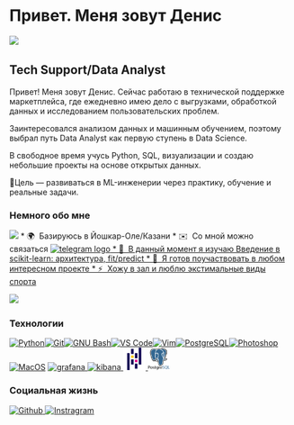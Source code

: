 # Привет. Меня зовут Денис
<div id="header" align="left">
  <img src="https://media.giphy.com/media/v1.Y2lkPTc5MGI3NjExdWdxdDU5MnVseHdwNjdzN2Vtd3J0cWltYjA1b3QydDdyZWQ0Ym10NCZlcD12MV9naWZzX3NlYXJjaCZjdD1n/ASd0Ukj0y3qMM/giphy.gif" width="100"/>
</div>

Tech Support/Data Analyst
-------------------------

Привет! Меня зовут Денис. Сейчас работаю в технической поддержке маркетплейса, где ежедневно имею дело с выгрузками, обработкой данных и исследованием пользовательских проблем.

Заинтересовался анализом данных и машинным обучением, поэтому выбрал путь Data Analyst как первую ступень в Data Science.

В свободное время учусь Python, SQL, визуализации и создаю небольшие проекты на основе открытых данных.

📍Цель — развиваться в ML-инженерии через практику, обучение и реальные задачи.

### Немного обо мне <div id="header" align="left">
  <img src="https://media0.giphy.com/media/v1.Y2lkPTc5MGI3NjExeGxxMWhpZDJ2dWZxaXp0bzVwMWVwM3drazBwYmJwbHlueGx6N3V4byZlcD12MV9pbnRlcm5hbF9naWZfYnlfaWQmY3Q9Zw/3oriO7A7bt1wsEP4cw/giphy.gif" width="150"/>
</div>
* 🌍  Базируюсь в Йошкар-Оле/Казани
* ✉️  Со мной можно связаться <a href="https://t.me/densergch" target="_blank">
    <img src="https://img.shields.io/static/v1?message=Telegram&logo=telegram&label=&color=2CA5E0&logoColor=white&labelColor=&style=for-the-badge" height="25" alt="telegram logo"  />
* 🧠  В данный момент я изучаю Введение в scikit-learn: архитектура, fit/predict
* 🤝  Я готов поучаствовать в любом интересном проекте
* ⚡  Хожу в зал и люблю экстимальные виды спорта

<a href="https://www.github.com/Su1im" target="_blank" rel="noreferrer"><img
src="https://img.shields.io/github/followers/Su1im?logo=github&style=for-the-badge&color=0891b2&labelColor=1c1917" /></a>

### Технологии


<p align="left">
<a href="https://www.python.org/" target="_blank" rel="noreferrer"><img src="https://raw.githubusercontent.com/danielcranney/readme-generator/main/public/icons/skills/python-colored.svg" width="36" height="36" alt="Python" title="Python"/></a><a href="https://git-scm.com/" target="_blank" rel="noreferrer"><img src="https://raw.githubusercontent.com/danielcranney/readme-generator/main/public/icons/skills/git-colored.svg" width="36" height="36" alt="Git" title="Git"/></a><a href="https://www.gnu.org/software/bash/" target="_blank" rel="noreferrer"><img src="https://raw.githubusercontent.com/danielcranney/readme-generator/main/public/icons/skills/gnubash.svg" width="36" height="36" alt="GNU Bash" title="GNU Bash"/></a><a href="https://code.visualstudio.com/" target="_blank" rel="noreferrer"><img src="https://raw.githubusercontent.com/danielcranney/readme-generator/main/public/icons/skills/visualstudiocode-colored.svg" width="36" height="36" alt="VS Code" title="VS Code"/></a><a href="https://www.vim.org/" target="_blank" rel="noreferrer"><img src="https://raw.githubusercontent.com/danielcranney/readme-generator/main/public/icons/skills/vim-colored.svg" width="36" height="36" alt="Vim" title="Vim"/></a><a href="https://www.postgresql.org/" target="_blank" rel="noreferrer"><img src="https://raw.githubusercontent.com/danielcranney/readme-generator/main/public/icons/skills/postgresql-colored.svg" width="36" height="36" alt="PostgreSQL" title="PostgreSQL"/></a><a href="https://www.adobe.com/uk/products/photoshop.html" target="_blank" rel="noreferrer"><img src="https://raw.githubusercontent.com/danielcranney/readme-generator/main/public/icons/skills/photoshop-colored.svg" width="36" height="36" alt="Photoshop" title="Photoshop"/></a><a href="https://apple.com" target="_blank" rel="noreferrer"><img src="https://raw.githubusercontent.com/danielcranney/readme-generator/main/public/icons/skills/macos-colored.svg" width="36" height="36" alt="MacOS" title="MacOS"/></a> <a href="https://grafana.com" target="_blank" rel="noreferrer"> <img src="https://www.vectorlogo.zone/logos/grafana/grafana-icon.svg" alt="grafana" width="40" height="40"/> </a> <a href="https://www.elastic.co/kibana" target="_blank" rel="noreferrer"> <img src="https://www.vectorlogo.zone/logos/elasticco_kibana/elasticco_kibana-icon.svg" alt="kibana" width="40" height="40"/> </a> <a href="https://pandas.pydata.org/" target="_blank" rel="noreferrer"> <img src="https://raw.githubusercontent.com/devicons/devicon/2ae2a900d2f041da66e950e4d48052658d850630/icons/pandas/pandas-original.svg" alt="pandas" width="40" height="40"/> </a> <a href="https://www.postgresql.org" target="_blank" rel="noreferrer"> <img src="https://raw.githubusercontent.com/devicons/devicon/master/icons/postgresql/postgresql-original-wordmark.svg" alt="postgresql" width="40" height="40"/> </a>
</p>


### Социальная жизнь

<p align="left"> <a href="https://www.github.com/Su1im" target="_blank" rel="noreferrer"> <picture> <source media="(prefers-color-scheme: dark)" srcset="https://raw.githubusercontent.com/danielcranney/readme-generator/main/public/icons/socials/github-dark.svg" /> <source media="(prefers-color-scheme: light)" srcset="https://raw.githubusercontent.com/danielcranney/readme-generator/main/public/icons/socials/github.svg" /> <img src="https://raw.githubusercontent.com/danielcranney/readme-generator/main/public/icons/socials/github.svg" width="32" height="32" alt="Github" title="Github" /> </picture> </a> <a href="http://www.instagram.com/sd.sch" target="_blank" rel="noreferrer"> <picture> <source media="(prefers-color-scheme: dark)" srcset="https://raw.githubusercontent.com/danielcranney/readme-generator/main/public/icons/socials/instagram-dark.svg" /> <source media="(prefers-color-scheme: light)" srcset="https://raw.githubusercontent.com/danielcranney/readme-generator/main/public/icons/socials/instagram.svg" /> <img src="https://raw.githubusercontent.com/danielcranney/readme-generator/main/public/icons/socials/instagram.svg" width="32" height="32" alt="Instragram" title="Instragram" /> </picture> </a></p>
